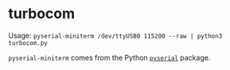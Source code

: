 # turbocom

Usage: `pyserial-miniterm /dev/ttyUSB0 115200 --raw | python3 turbocom.py`

`pyserial-miniterm` comes from the Python [`pyserial`](https://pypi.org/project/pyserial/) package.
